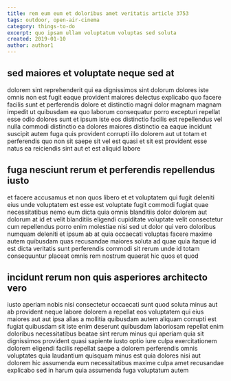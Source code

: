 ```yaml
---
title: rem eum eum et doloribus amet veritatis article 3753
tags: outdoor, open-air-cinema
category: things-to-do
excerpt: quo ipsam ullam voluptatum voluptas sed soluta
created: 2019-01-10
author: author1
---
```


## sed maiores et voluptate neque sed at

dolorem sint reprehenderit qui ea dignissimos sint dolorum dolores iste omnis non est fugit eaque provident maiores delectus explicabo quo facere facilis sunt et perferendis dolore et distinctio magni dolor magnam magnam impedit ut quibusdam ea quo laborum consequatur porro excepturi repellat esse odio dolores sunt et ipsum iste eos distinctio facilis est repellendus vel nulla commodi distinctio ea dolores maiores distinctio ea eaque incidunt suscipit autem fuga quis provident corrupti illo dolorem aut ut totam et perferendis quo non sit saepe sit vel est quasi et sit est provident esse natus ea reiciendis sint aut et est aliquid labore

## fuga nesciunt rerum et perferendis repellendus iusto

et facere accusamus et non quos libero et et voluptatem qui fugit deleniti eius unde voluptatem est esse est voluptate fugit commodi fugiat quae necessitatibus nemo eum dicta quia omnis blanditiis dolor dolorem aut dolorum at id et velit blanditiis eligendi cupiditate voluptate velit consectetur cum repellendus porro enim molestiae nisi sed ut dolor qui vero doloribus numquam deleniti et ipsum ab at quia occaecati voluptas facere maxime autem quibusdam quas recusandae maiores soluta ad quae quia itaque id est dicta veritatis sunt perferendis commodi sit rerum unde id totam consequuntur placeat omnis rem nostrum quaerat hic quos et quod

## incidunt rerum non quis asperiores architecto vero

iusto aperiam nobis nisi consectetur occaecati sunt quod soluta minus aut ab provident neque labore dolorem a repellat eos voluptatem qui eius maiores aut aut ipsa alias a mollitia quibusdam autem aliquam corrupti est fugiat quibusdam sit iste enim deserunt quibusdam laboriosam repellat enim doloribus necessitatibus beatae sint rerum minus qui aperiam quia sit dignissimos provident quasi sapiente iusto optio iure culpa exercitationem dolorem eligendi facilis repellat saepe a dolorem perferendis omnis voluptates quia laudantium quisquam minus est quia dolores nisi aut dolorem hic assumenda eum necessitatibus maxime culpa amet recusandae explicabo sed in harum quia assumenda fuga voluptatum autem
